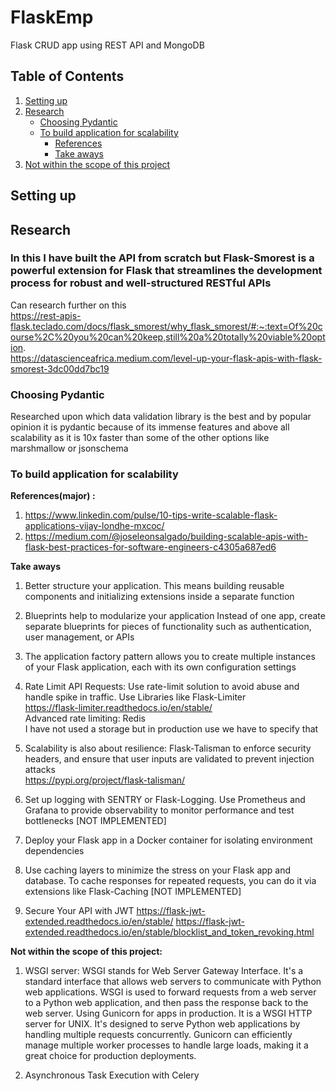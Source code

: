 # FlaskEmp
Flask CRUD app using REST API and MongoDB

## Table of Contents
1. [Setting up](#setting-up)
2. [Research](#research)
   - [Choosing Pydantic](#choosing-pydantic)
   - [To build application for scalability](#to-build-application-for-scalability)
     - [References](#referencesmajor)
     - [Take aways](#take-aways)
3. [Not within the scope of this project](#not-within-the-scope-of-this-project)

## Setting up


## Research

### In this I have built the API from scratch but Flask-Smorest is a powerful extension for Flask that streamlines the development process for robust and well-structured RESTful APIs
Can research further on this <br>
https://rest-apis-flask.teclado.com/docs/flask_smorest/why_flask_smorest/#:~:text=Of%20course%2C%20you%20can%20keep,still%20a%20totally%20viable%20option. <br>
https://datascienceafrica.medium.com/level-up-your-flask-apis-with-flask-smorest-3dc00dd7bc19  <br>
### Choosing Pydantic
Researched upon which data validation library is the best and by popular opinion it is pydantic because of its immense features and above all scalability as it is 10x faster than some of the other options like marshmallow or jsonschema

### To build application for scalability
**References(major) :**
1. https://www.linkedin.com/pulse/10-tips-write-scalable-flask-applications-vijay-londhe-mxcoc/
2. https://medium.com/@joseleonsalgado/building-scalable-apis-with-flask-best-practices-for-software-engineers-c4305a687ed6

**Take aways**
1. Better structure your application. This means building reusable components and initializing extensions inside a separate function

2. Blueprints help to modularize your application Instead of one app, create separate blueprints for pieces of functionality such as authentication, user management, or APIs

3. The application factory pattern allows you to create multiple instances of your Flask application, each with its own configuration settings

4. Rate Limit API Requests: Use rate-limit solution to avoid abuse and handle spike in traffic. Use Libraries like Flask-Limiter<br>
https://flask-limiter.readthedocs.io/en/stable/<br>
Advanced rate limiting: Redis <br>
I have not used a storage but in production use we have to specify that<br>

5. Scalability is also about resilience: Flask-Talisman to enforce security headers, and ensure that user inputs are validated to prevent injection attacks<br>
https://pypi.org/project/flask-talisman/<br>

6. Set up logging with SENTRY or Flask-Logging. Use Prometheus and Grafana to provide observability to monitor performance and test bottlenecks [NOT IMPLEMENTED]

7. Deploy your Flask app in a Docker container for isolating environment dependencies

8. Use caching layers to minimize the stress on your Flask app and database. To cache responses for repeated requests, you can do it via extensions like Flask-Caching [NOT IMPLEMENTED]

9. Secure Your API with JWT
https://flask-jwt-extended.readthedocs.io/en/stable/
https://flask-jwt-extended.readthedocs.io/en/stable/blocklist_and_token_revoking.html

**Not within the scope of this project:**
1. WSGI server: WSGI stands for Web Server Gateway Interface. It's a standard interface that allows web servers to communicate with Python web applications. WSGI is used to forward requests from a web server to a Python web application, and then pass the response back to the web server. 
Using Gunicorn for apps in production. It is a WSGI HTTP server for UNIX. It's designed to serve Python web applications by handling multiple requests concurrently. Gunicorn can efficiently manage multiple worker processes to handle large loads, making it a great choice for production deployments.

2. Asynchronous Task Execution with Celery